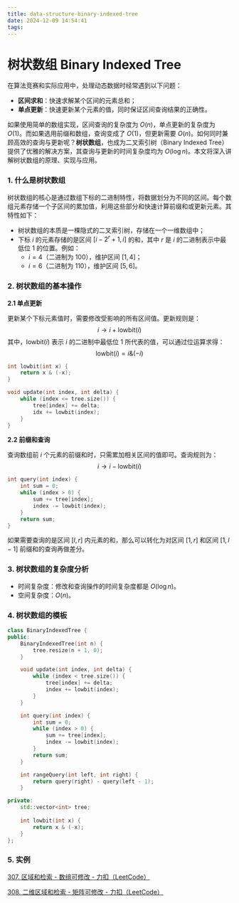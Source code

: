 ```yaml
---
title: data-structure-binary-indexed-tree
date: 2024-12-09 14:54:41
tags:
---
```


# 树状数组 Binary Indexed Tree

在算法竞赛和实际应用中，处理动态数据时经常遇到以下问题：

- **区间求和**：快速求解某个区间的元素总和；
- **单点更新**：快速更新某个元素的值，同时保证区间查询结果的正确性。

如果使用简单的数组实现，区间查询的复杂度为 $O(n)$，单点更新的复杂度为 $O(1)$。而如果选用前缀和数组，查询变成了 $O(1)$，但更新需要 $O(n)$。如何同时兼顾高效的查询与更新呢？**树状数组**，也成为二叉索引树（Binary Indexed Tree）提供了优雅的解决方案，其查询与更新的时间复杂度均为 $O(\log{n})$。本文将深入讲解树状数组的原理、实现与应用。



### 1. 什么是树状数组

树状数组的核心是通过数组下标的二进制特性，将数据划分为不同的区间。每个数组元素存储一个子区间的累加值，利用这些部分和快速计算前缀和或更新元素。其特性如下：

- 树状数组的本质是一棵隐式的二叉索引树，存储在一个一维数组中；
- 下标 $i$ 的元素存储的是区间 $[i-2^r+1,i]$ 的和，其中 $r$ 是 $i$ 的二进制表示中最低位 1 的位置。例如：
  - $i=4$（二进制为 $100$），维护区间 $[1,4]$；
  - $i=6$（二进制为 $110$），维护区间 $[5,6]$。



### 2. 树状数组的基本操作

**2.1 单点更新**

更新某个下标元素值时，需要修改受影响的所有区间值。更新规则是：
$$
i \rightarrow i + \mathrm{lowbit}(i)
$$
其中，$\mathrm{lowbit}(i)$ 表示 $i$ 的二进制中最低位 1 所代表的值，可以通过位运算求得：
$$
\mathrm{lowbit}(i) = i \& (-i)
$$

```c
int lowbit(int x) {
	return x & (-x);
}

void update(int index, int delta) {
    while (index <= tree.size()) {
        tree[index] += delta;
        idx += lowbit(index);
    }
}
```



**2.2 前缀和查询**

查询数组前 $i$ 个元素的前缀和时，只需累加相关区间的值即可。查询规则为：
$$
i \rightarrow i - \mathrm{lowbit}(i)
$$

```c
int query(int index) {
    int sum = 0;
    while (index > 0) {
        sum += tree[index];
        index -= lowbit(index);
    }
    return sum;
}
```

如果需要查询的是区间 $[l,r]$ 内元素的和，那么可以转化为对区间 $[1,r]$ 和区间 $[1,l-1]$ 前缀和的查询再做差分。



### 3. 树状数组的复杂度分析

- 时间复杂度：修改和查询操作的时间复杂度都是 $O(\log{n})$。
- 空间复杂度：$O(n)$。



### 4. 树状数组的模板

```c++
class BinaryIndexedTree {
public:
    BinaryIndexedTree(int n) {
        tree.resize(n + 1, 0);
    }

    void update(int index, int delta) {
        while (index < tree.size()) {
            tree[index] += delta;
            index += lowbit(index);
        }
    }

    int query(int index) {
        int sum = 0;
        while (index > 0) {
            sum += tree[index];
            index -= lowbit(index);
        }
        return sum;
    }

    int rangeQuery(int left, int right) {
        return query(right) - query(left - 1);
    }

private:
    std::vector<int> tree;
    
    int lowbit(int x) {
        return x & (-x);
    }
};
```



### 5. 实例

[307. 区域和检索 - 数组可修改 - 力扣（LeetCode）](https://leetcode.cn/problems/range-sum-query-mutable/description/)

[308. 二维区域和检索 - 矩阵可修改 - 力扣（LeetCode）](https://leetcode.cn/problems/range-sum-query-2d-mutable/description/)
